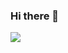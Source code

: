 ### Hi there 👋

<a href="https://velog.io/@peter001019/posts" target="_blank"><img src="https://img.shields.io/badge/velog?style=flat-square&logo=로고&logoColor=20C997"/></a>

